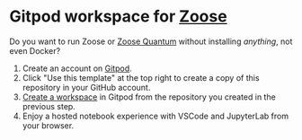 # Gitpod workspace for [Zoose](https://github.com/ianhellstrom/zoose)

Do you want to run Zoose or [Zoose Quantum](https://databaseline.tech/zoose-2.0/#zoose-quantum) without installing _anything_, not even Docker?

1. Create an account on [Gitpod](https://gitpod.io).
1. Click "Use this template" at the top right to create a copy of this repository in your GitHub account.
1. [Create a workspace](https://www.gitpod.io/docs/introduction/getting-started#start-your-first-workspace) in Gitpod from the repository you created in the previous step.
1. Enjoy a hosted notebook experience with VSCode and JupyterLab from your browser.
